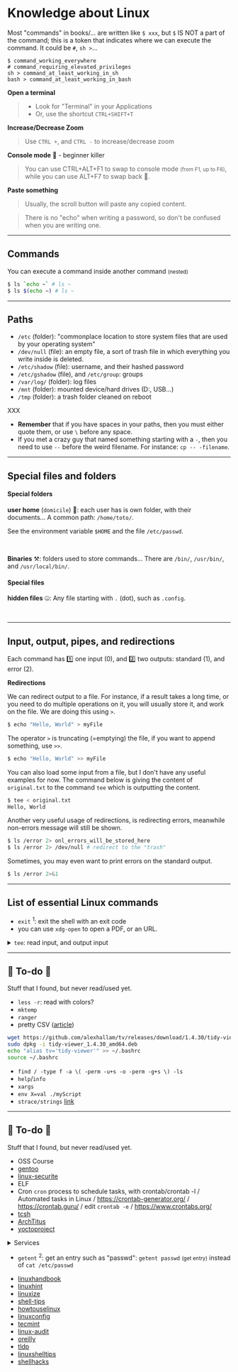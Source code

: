 # Knowledge about Linux

<div class="row row-cols-md-2"><div>

Most "commands" in books/... are written like `$ xxx`, but `$` IS NOT a part of the command; this is a token that indicates where we can execute the command. It could be `#`, `sh >`...

```shell
$ command_working_everywhere
# command_requiring_elevated_privileges
sh > command_at_least_working_in_sh
bash > command_at_least_working_in_bash
```
</div><div>

<b>Open a terminal</b>

> * Look for "Terminal" in your Applications
> * Or, use the shortcut `CTRL+SHIFT+T`

<b>Increase/Decrease Zoom</b>

> Use `CTRL +`, and `CTRL -` to increase/decrease zoom

<b>Console mode</b> 🤕 - beginner killer

> You can use CTRL+ALT+F1 to swap to console mode <small>(from F1, up to F6)</small>, while you can use ALT+F7 to swap back 🤤.

<b>Paste something</b>

> Usually, the scroll button will paste any copied content.
</div></div>

> There is no "echo" when writing a password, so don't be confused when you are writing one.

<hr class="sr">

## Commands

You can execute a command inside another command <small>(nested)</small>

```bash
$ ls `echo ~` # ls ~
$ ls $(echo ~) # ls ~
```
<hr class="sl">

## Paths

* `/etc` (folder): "commonplace location to store system files that are used by your operating system"
* `/dev/null` (file): an empty file, a sort of trash file in which everything you write inside is deleted.
* `/etc/shadow` (file): username, and their hashed password
* `/etc/gshadow` (file), and `/etc/group`: groups
* `/var/log/` (folder): log files
* `/mnt` (folder): mounted device/hard drives (D:, USB...)
* `/tmp` (folder): a trash folder cleaned on reboot

XXX

* **Remember** that if you have spaces in your paths, then you must either quote them, or use `\` before any space.
* If you met a crazy guy that named something starting with a `-`, then you need to use `--` before the weird filename. For instance: `cp -- -filename`.

<hr class="sep-both">

## Special files and folders

<div class="row row-cols-md-2"><div>

#### Special folders

**user home** (<code>domicile</code>) 🏡: each user has is own folder, with their documents... A common path: <code>/home/toto/</code>.

See the environment variable `$HOME` and the file `/etc/passwd`.

<br>

**Binaries** ⚒️: folders used to store commands... There are `/bin/`, `/usr/bin/`, and `/usr/local/bin/`.
</div><div>

#### Special files

**hidden files** 🤐: Any file starting with <code>.</code> (dot), such as <code>.config</code>.

<br>

</div></div>

<hr class="sr">

## Input, output, pipes, and redirections

Each command has 1️⃣ one input (0), and 2️⃣ two outputs: standard (1), and error (2).

<div class="row row-cols-md-2"><div>
</div><div>

**Redirections**

We can redirect output to a file. For instance, if a result takes a long time, or you need to do multiple operations on it, you will usually store it, and work on the file. We are doing this using `>`.

```bash
$ echo "Hello, World" > myFile
```

The operator `>` is truncating (=emptying) the file, if you want to append something, use `>>`.

```bash
$ echo "Hello, World" >> myFile
```

You can also load some input from a file, but I don't have any useful examples for now. The command below is giving the content of `original.txt` to the command `tee` which is outputting the content.

```bash
$ tee < original.txt
Hello, World
```

Another very useful usage of redirections, is redirecting errors, meanwhile non-errors message will still be shown.

```bash
$ ls /error 2> onl_errors_will_be_stored_here
$ ls /error 2> /dev/null # redirect to the "trash"
```

Sometimes, you may even want to print errors on the standard output.

```bash
$ ls /error 2>&1
```
</div></div>

<hr class="sep-both">

## List of essential Linux commands

* `exit` <sup>1</sup>: exit the shell with an exit code
* you can use `xdg-open` to open a PDF, or an URL.

<details class="details-e">
<summary><code>tee</code>: read input, and output input</summary>

It's most likely more proper to use this than `cat` to output the content of a file.

```bash
$ tee < file
```

But the useful usage of tee is taking one input, and sending the output to many destinations.

```bash
$ tee output1 output2 < file
# also shows the content of the file here
$ tee output1 output2
Hello # CTRL-D
Hello
```
</details>

<hr class="sep-both">

## 👻 To-do 👻

Stuff that I found, but never read/used yet.

<div class="row row-cols-md-2"><div>

* `less -r`: read with colors?
* `mktemp`
* `ranger`
* pretty CSV ([article](https://www.stefaanlippens.net/pretty-csv.html))

```bash
wget https://github.com/alexhallam/tv/releases/download/1.4.30/tidy-viewer_1.4.30_amd64.deb
sudo dpkg -i tidy-viewer_1.4.30_amd64.deb
echo "alias tv='tidy-viewer'" >> ~/.bashrc
source ~/.bashrc
```
</div><div>

* `find / -type f -a \( -perm -u+s -o -perm -g+s \) -ls`
* `help`/`info`
* `xargs`
* `env X=val ./myScript`
* `strace/strings` [link](https://jvns.ca/strace-zine-v3.pdf)
</div></div>

<hr class="sep-both">

## 👻 To-do 👻

Stuff that I found, but never read/used yet.

<div class="row row-cols-md-2"><div>

* OSS Course
* [gentoo](https://www.gentoo.org/)
* [linux-securite](https://wonderfall.space/linux-securite/)
* ELF
* Cron `cron` process to schedule tasks, with crontab/crontab -l / Automated tasks in Linux / https://crontab-generator.org/ / https://crontab.guru/ / edit `crontab -e` / https://www.crontabs.org/
* [tcsh](https://www.ibm.com/docs/en/zos/2.3.0?topic=shells-writing-tcsh-shell-scripts)
* [ArchTitus](https://github.com/ChrisTitusTech/ArchTitus)
* [yoctoproject](https://www.yoctoproject.org/)

<details class="details-e">
<summary>Services</summary>

`systemctl /bin/systemctl` allows us to interact with the systemd process/daemon.

```bash
sudo systemctl stop xxx.service 
sudo vim /etc/systemd/system/xxx.service 
sudo systemctl status xxx.service 
sudo systemctl daemon-reload
sudo systemctl start xxx.service
sudo systemctl status xxx.service
```

```ini
[Unit]
Description="Some nice description here"

[Service]
ExecStart=/usr/local/bin/nodemon /home/bye/index.js
WorkingDirectory=/home/bye/
Restart=always
RestartSec=10
StandardOutput=syslog
StandardError=syslog
; examples
SyslogIdentifier=byebye
Environment=NODE_ENV=production

[Install]
WantedBy=multi-user.target
```
</details>

* `getent` <sup>2</sup>: get an entry such as "passwd": `getent passwd` <small>(get entry)</small> instead of `cat /etc/passwd`

</div><div>

* [linuxhandbook](https://linuxhandbook.com/)
* [linuxhint](https://linuxhint.com/)
* [linuxize](https://linuxize.com/)
* [shell-tips](https://www.shell-tips.com/)
* [howtouselinux](https://www.howtouselinux.com/)
* [linuxconfig](https://linuxconfig.org/)
* [tecmint](https://www.tecmint.com/)
* [linux-audit](https://linux-audit.com/)
* [oreilly](https://www.oreilly.com/library/view/linux-command-line/9780470251287/)
* [tldp](https://tldp.org/guides.html)
* [linuxshelltips](https://www.linuxshelltips.com/)
* [shellhacks](https://www.shellhacks.com)
</div></div>